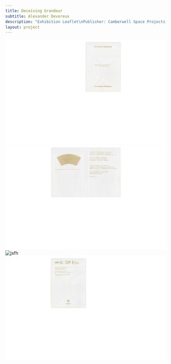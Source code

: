```yaml
---
title: Deceiving Grandeur
subtitle: Alexander Devereux
description: "Exhibition Leaflet\nPublisher: Camberwell Space Projects, 2015\nDesign: Oliver Boulton\nEdition of 250, 2pp.\nRisograph, folded, 297 × 420mm"
layout: project
---
```


![jsfh](/assets/images/deceiving-grandeur/oliver-boulton-deceiving-grandeur-1.png)
![jsfh](/assets/images/deceiving-grandeur/oliver-boulton-deceiving-grandeur-2.png)
![jsfh](/assets/images/deceiving-grandeur/oliver-boulton-deceiving-grandeur-3.png)
![jsfh](/assets/images/deceiving-grandeur/oliver-boulton-deceiving-grandeur-4.png)